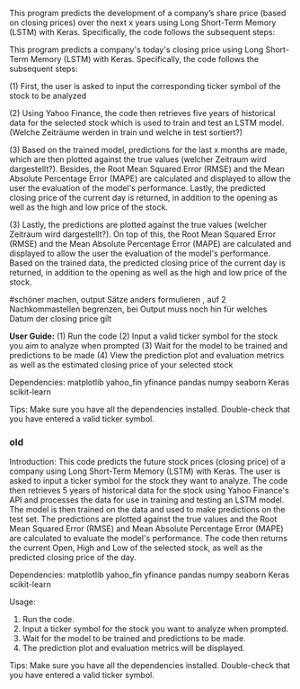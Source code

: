 This program predicts the development of a company’s share price (based on closing prices) over the next x years using Long Short-Term Memory (LSTM) with Keras. Specifically, the code follows the subsequent steps: 

This program predicts a company's today's closing price using Long Short-Term Memory (LSTM) with Keras. Specifically, the code follows the subsequent steps: 

  (1) First, the user is asked to input the corresponding ticker symbol of the stock to be analyzed 

  (2) Using Yahoo Finance, the code then retrieves five years of historical data for the selected stock which is used to train and test an LSTM model. (Welche Zeiträume werden in train und welche in test sortiert?) 

  (3) Based on the trained model, predictions for the last x months are made, which are then plotted against the true values (welcher Zeitraum wird dargestellt?). Besides, the Root Mean Squared Error (RMSE) and the Mean Absolute Percentage Error (MAPE) are calculated and displayed to allow the user the evaluation of the model's performance. Lastly, the predicted closing price of the current day is returned, in addition to the opening as well as the high and low price of the stock.

(3) Lastly, the predictions are plotted against the true values (welcher Zeitraum wird dargestellt?). On top of this, the Root Mean Squared Error (RMSE) and the Mean Absolute Percentage Error (MAPE) are calculated and displayed to allow the user the evaluation of the model's performance. Based on the trained data, the predicted closing price of the current day is returned, in addition to the opening as well as the high and low price of the stock.

#schöner machen, output Sätze anders formulieren , auf 2 Nachkommastellen begrenzen, bei Output muss noch hin für welches Datum der closing price gilt

**User Guide:**
  (1) Run the code
  (2) Input a valid ticker symbol for the stock you aim to analyze when prompted
  (3) Wait for the model to be trained and predictions to be made
  (4) View the prediction plot and evaluation metrics as well as the estimated closing price of your selected stock 

Dependencies: matplotlib yahoo_fin yfinance pandas numpy seaborn Keras scikit-learn

Tips: Make sure you have all the dependencies installed. Double-check that you have entered a valid ticker symbol.


### old

Introduction:
This code predicts the future stock prices (closing price) of a company using Long Short-Term Memory (LSTM) with Keras. The user is asked to input a ticker symbol for the stock they want to analyze. The code then retrieves 5 years of historical data for the stock using Yahoo Finance's API and processes the data for use in training and testing an LSTM model. The model is then trained on the data and used to make predictions on the test set. The predictions are plotted against the true values and the Root Mean Squared Error (RMSE) and Mean Absolute Percentage Error (MAPE) are calculated to evaluate the model's performance. The code then returns the current Open, High and Low of the selected stock, as well as the predicted closing price of the day.

Dependencies:
matplotlib
yahoo_fin
yfinance
pandas
numpy
seaborn
Keras
scikit-learn

Usage:
1) Run the code.
2) Input a ticker symbol for the stock you want to analyze when prompted.
3) Wait for the model to be trained and predictions to be made.
4) The prediction plot and evaluation metrics will be displayed.

Tips:
Make sure you have all the dependencies installed.
Double-check that you have entered a valid ticker symbol.
